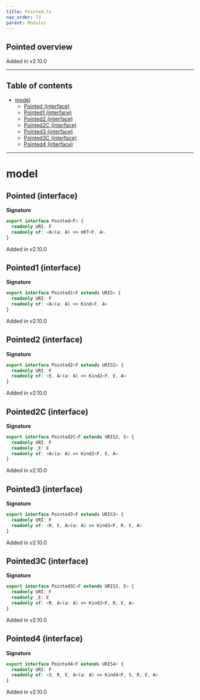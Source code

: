 ```yaml
---
title: Pointed.ts
nav_order: 73
parent: Modules
---
```


## Pointed overview

Added in v2.10.0

---

<h2 class="text-delta">Table of contents</h2>

- [model](#model)
  - [Pointed (interface)](#pointed-interface)
  - [Pointed1 (interface)](#pointed1-interface)
  - [Pointed2 (interface)](#pointed2-interface)
  - [Pointed2C (interface)](#pointed2c-interface)
  - [Pointed3 (interface)](#pointed3-interface)
  - [Pointed3C (interface)](#pointed3c-interface)
  - [Pointed4 (interface)](#pointed4-interface)

---

# model

## Pointed (interface)

**Signature**

```ts
export interface Pointed<F> {
  readonly URI: F
  readonly of: <A>(a: A) => HKT<F, A>
}
```

Added in v2.10.0

## Pointed1 (interface)

**Signature**

```ts
export interface Pointed1<F extends URIS> {
  readonly URI: F
  readonly of: <A>(a: A) => Kind<F, A>
}
```

Added in v2.10.0

## Pointed2 (interface)

**Signature**

```ts
export interface Pointed2<F extends URIS2> {
  readonly URI: F
  readonly of: <E, A>(a: A) => Kind2<F, E, A>
}
```

Added in v2.10.0

## Pointed2C (interface)

**Signature**

```ts
export interface Pointed2C<F extends URIS2, E> {
  readonly URI: F
  readonly _E: E
  readonly of: <A>(a: A) => Kind2<F, E, A>
}
```

Added in v2.10.0

## Pointed3 (interface)

**Signature**

```ts
export interface Pointed3<F extends URIS3> {
  readonly URI: F
  readonly of: <R, E, A>(a: A) => Kind3<F, R, E, A>
}
```

Added in v2.10.0

## Pointed3C (interface)

**Signature**

```ts
export interface Pointed3C<F extends URIS3, E> {
  readonly URI: F
  readonly _E: E
  readonly of: <R, A>(a: A) => Kind3<F, R, E, A>
}
```

Added in v2.10.0

## Pointed4 (interface)

**Signature**

```ts
export interface Pointed4<F extends URIS4> {
  readonly URI: F
  readonly of: <S, R, E, A>(a: A) => Kind4<F, S, R, E, A>
}
```

Added in v2.10.0
